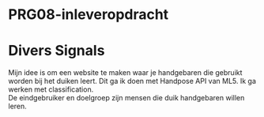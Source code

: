 # PRG08-inleveropdracht

# Divers Signals

Mijn idee is om een website te maken waar je handgebaren die gebruikt worden bij het duiken leert. Dit ga ik doen met Handpose API van ML5. Ik ga werken met classification. <br>
De eindgebruiker en doelgroep zijn mensen die duik handgebaren willen leren. 
 
